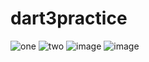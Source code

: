# dart3practice
![one](https://github.com/AradhyaNepal/dart3practice/assets/66102711/4f73f6dc-0412-441f-b860-efa7287e5336)
![two](https://github.com/AradhyaNepal/dart3practice/assets/66102711/4689f1ff-4507-49aa-b097-9cbb6dbc63ab)
![image](https://github.com/AradhyaNepal/dart3practice/assets/66102711/5679d8e9-e661-40f7-9cf6-04600279b3d2)
![image](https://github.com/AradhyaNepal/dart3practice/assets/66102711/8f782aa5-ad02-41ef-818d-2b16ebe11c9d)
